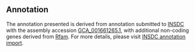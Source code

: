 

Annotation
----------

The annotation presented is derived from annotation submitted to
[INSDC](http://www.insdc.org) with the assembly accession
[GCA\_001661265.1](http://www.ebi.ac.uk/ena/data/view/GCA_001661265.1),
with additional non-coding genes derived from
[Rfam](http://rfam.xfam.org/). For more details, please visit [INSDC
annotation
import](http://ensemblgenomes.org/info/data/insdc_annotation).
